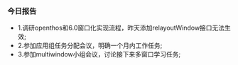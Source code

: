 ### 今日报告
- 1.调研openthos和6.0窗口化实现流程，昨天添加relayoutWindow接口无法生效;
- 2.参加应用组任务分配会议，明确一个月内工作任务;
- 3.参加multiwindow小组会议，讨论接下来多窗口学习任务;
